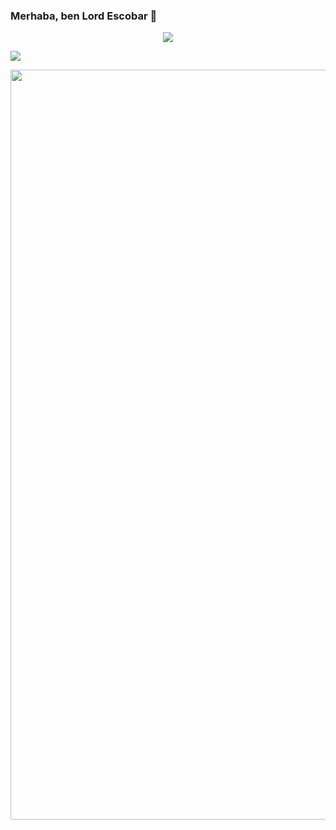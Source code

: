### Merhaba, ben Lord Escobar 👋

<p align="center">
  <img src="https://count.getloli.com/get/@lord-escobar?theme=rule34" />
</p>

  ![](https://github-profile-summary-cards.vercel.app/api/cards/profile-details?username=lord-escobar&theme=monokai)
  
  
  

<div><img src="https://github-profile-trophy.vercel.app/?username=lord-escobar&theme=dracula" width="1200"></div></p>
